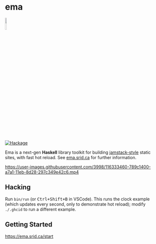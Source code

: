 # ema

<img width="10%" src="https://ema.srid.ca/ema.svg">

[![Hackage](https://img.shields.io/hackage/v/ema.svg?logo=haskell)](https://hackage.haskell.org/package/ema)

Ema is a next-gen **Haskell** library toolkit for building [jamstack-style](https://jamstack.org/) static sites, with fast hot reload. See [ema.srid.ca](https://ema.srid.ca/) for further information.

https://user-images.githubusercontent.com/3998/116333460-789c1400-a7a1-11eb-8d28-297c349e42c6.mp4

## Hacking

Run `bin/run` (or <kbd>Ctrl+Shift+B</kbd> in VSCode). This runs the clock example (which updates every second, only to demonstrate hot reload); modify `./.ghcid` to run a different example. 

## Getting Started

https://ema.srid.ca/start
